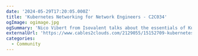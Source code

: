 ```yaml
---
date: '2024-05-29T17:20:05.000Z'
title: 'Kubernetes Networking for Network Engineers - C2C034'
ogImage: ogimage.jpg
ogSummary: 'Nico Vibert from Isovalent talks about the essentials of Kubernetes networking through the innovative lens of Cilium'
externalUrl: 'https://www.cables2clouds.com/2129055/15152709-kubernetes-networking-for-network-engineers-c2c034'
categories:
  - Community
---
```

